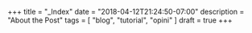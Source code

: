 +++
title = "_Index"
date = "2018-04-12T21:24:50-07:00"
description = "About the Post"
tags = [
  "blog",
  "tutorial",
  "opini"
]
draft = true
+++
